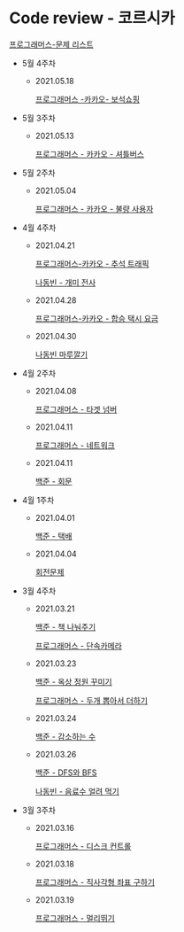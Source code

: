 # Code review - 코르시카

[프로그래머스-문제 리스트](Code%20review%20-%20%E1%84%8F%E1%85%A9%E1%84%85%E1%85%B3%E1%84%89%E1%85%B5%E1%84%8F%E1%85%A1%20fe36b140008e4fe4b89d208a44b63012/%E1%84%91%E1%85%B3%E1%84%85%E1%85%A9%E1%84%80%E1%85%B3%E1%84%85%E1%85%A2%E1%84%86%E1%85%A5%E1%84%89%E1%85%B3-%E1%84%86%E1%85%AE%E1%86%AB%E1%84%8C%E1%85%A6%20%E1%84%85%E1%85%B5%E1%84%89%E1%85%B3%E1%84%90%E1%85%B3%20bfe04071ac37475b9b3212cff361e03a.md)

- 5월 4주차
    - 2021.05.18

        [프로그래머스 -카카오- 보석쇼핑](Code%20review%20-%20%E1%84%8F%E1%85%A9%E1%84%85%E1%85%B3%E1%84%89%E1%85%B5%E1%84%8F%E1%85%A1%20fe36b140008e4fe4b89d208a44b63012/%E1%84%91%E1%85%B3%E1%84%85%E1%85%A9%E1%84%80%E1%85%B3%E1%84%85%E1%85%A2%E1%84%86%E1%85%A5%E1%84%89%E1%85%B3%20-%E1%84%8F%E1%85%A1%E1%84%8F%E1%85%A1%E1%84%8B%E1%85%A9-%20%E1%84%87%E1%85%A9%E1%84%89%E1%85%A5%E1%86%A8%E1%84%89%E1%85%AD%E1%84%91%E1%85%B5%E1%86%BC%20b5d29b6b2831425aa970bc6e0bb972ce.md)

- 5월 3주차
    - 2021.05.13

        [프로그래머스 - 카카오 - 셔틀버스](Code%20review%20-%20%E1%84%8F%E1%85%A9%E1%84%85%E1%85%B3%E1%84%89%E1%85%B5%E1%84%8F%E1%85%A1%20fe36b140008e4fe4b89d208a44b63012/%E1%84%91%E1%85%B3%E1%84%85%E1%85%A9%E1%84%80%E1%85%B3%E1%84%85%E1%85%A2%E1%84%86%E1%85%A5%E1%84%89%E1%85%B3%20-%20%E1%84%8F%E1%85%A1%E1%84%8F%E1%85%A1%E1%84%8B%E1%85%A9%20-%20%E1%84%89%E1%85%A7%E1%84%90%E1%85%B3%E1%86%AF%E1%84%87%E1%85%A5%E1%84%89%E1%85%B3%205f87d6f480f44e8caaea8249317e271a.md)

- 5월 2주차
    - 2021.05.04

        [프로그래머스 - 카카오 - 불량 사용자](Code%20review%20-%20%E1%84%8F%E1%85%A9%E1%84%85%E1%85%B3%E1%84%89%E1%85%B5%E1%84%8F%E1%85%A1%20fe36b140008e4fe4b89d208a44b63012/%E1%84%91%E1%85%B3%E1%84%85%E1%85%A9%E1%84%80%E1%85%B3%E1%84%85%E1%85%A2%E1%84%86%E1%85%A5%E1%84%89%E1%85%B3%20-%20%E1%84%8F%E1%85%A1%E1%84%8F%E1%85%A1%E1%84%8B%E1%85%A9%20-%20%E1%84%87%E1%85%AE%E1%86%AF%E1%84%85%E1%85%A3%E1%86%BC%20%E1%84%89%E1%85%A1%E1%84%8B%E1%85%AD%E1%86%BC%E1%84%8C%E1%85%A1%20f60e661867f941c29ab32342fd98703c.md)

- 4월 4주차
    - 2021.04.21

        [프로그래머스-카카오 - 추석 트래픽](Code%20review%20-%20%E1%84%8F%E1%85%A9%E1%84%85%E1%85%B3%E1%84%89%E1%85%B5%E1%84%8F%E1%85%A1%20fe36b140008e4fe4b89d208a44b63012/%E1%84%91%E1%85%B3%E1%84%85%E1%85%A9%E1%84%80%E1%85%B3%E1%84%85%E1%85%A2%E1%84%86%E1%85%A5%E1%84%89%E1%85%B3-%E1%84%8F%E1%85%A1%E1%84%8F%E1%85%A1%E1%84%8B%E1%85%A9%20-%20%E1%84%8E%E1%85%AE%E1%84%89%E1%85%A5%E1%86%A8%20%E1%84%90%E1%85%B3%E1%84%85%E1%85%A2%E1%84%91%E1%85%B5%E1%86%A8%20f564361d78274efbb6db9095927c8c06.md)

        [나동빈 - 개미 전사](Code%20review%20-%20%E1%84%8F%E1%85%A9%E1%84%85%E1%85%B3%E1%84%89%E1%85%B5%E1%84%8F%E1%85%A1%20fe36b140008e4fe4b89d208a44b63012/%E1%84%82%E1%85%A1%E1%84%83%E1%85%A9%E1%86%BC%E1%84%87%E1%85%B5%E1%86%AB%20-%20%E1%84%80%E1%85%A2%E1%84%86%E1%85%B5%20%E1%84%8C%E1%85%A5%E1%86%AB%E1%84%89%E1%85%A1%20d744fc8eddda42a2913a15f7a10514e0.md)

    - 2021.04.28

        [프로그래머스-카카오 - 합승 택시 요금](Code%20review%20-%20%E1%84%8F%E1%85%A9%E1%84%85%E1%85%B3%E1%84%89%E1%85%B5%E1%84%8F%E1%85%A1%20fe36b140008e4fe4b89d208a44b63012/%E1%84%91%E1%85%B3%E1%84%85%E1%85%A9%E1%84%80%E1%85%B3%E1%84%85%E1%85%A2%E1%84%86%E1%85%A5%E1%84%89%E1%85%B3-%E1%84%8F%E1%85%A1%E1%84%8F%E1%85%A1%E1%84%8B%E1%85%A9%20-%20%E1%84%92%E1%85%A1%E1%86%B8%E1%84%89%E1%85%B3%E1%86%BC%20%E1%84%90%E1%85%A2%E1%86%A8%E1%84%89%E1%85%B5%20%E1%84%8B%E1%85%AD%E1%84%80%E1%85%B3%E1%86%B7%20868e264307eb4c4eab9fbbf75824fccf.md)

    - 2021.04.30

        [나동빈 마루깔기](Code%20review%20-%20%E1%84%8F%E1%85%A9%E1%84%85%E1%85%B3%E1%84%89%E1%85%B5%E1%84%8F%E1%85%A1%20fe36b140008e4fe4b89d208a44b63012/%E1%84%82%E1%85%A1%E1%84%83%E1%85%A9%E1%86%BC%E1%84%87%E1%85%B5%E1%86%AB%20%E1%84%86%E1%85%A1%E1%84%85%E1%85%AE%E1%84%81%E1%85%A1%E1%86%AF%E1%84%80%E1%85%B5%2063fac05d521d450fba4c13de89b6b766.md)

- 4월 2주차
    - 2021.04.08

        [프로그래머스 - 타겟 넘버](Code%20review%20-%20%E1%84%8F%E1%85%A9%E1%84%85%E1%85%B3%E1%84%89%E1%85%B5%E1%84%8F%E1%85%A1%20fe36b140008e4fe4b89d208a44b63012/%E1%84%91%E1%85%B3%E1%84%85%E1%85%A9%E1%84%80%E1%85%B3%E1%84%85%E1%85%A2%E1%84%86%E1%85%A5%E1%84%89%E1%85%B3%20-%20%E1%84%90%E1%85%A1%E1%84%80%E1%85%A6%E1%86%BA%20%E1%84%82%E1%85%A5%E1%86%B7%E1%84%87%E1%85%A5%204a895522a6844eaebaeb77a08d4bfe72.md)

    - 2021.04.11

        [프로그래머스 - 네트워크](Code%20review%20-%20%E1%84%8F%E1%85%A9%E1%84%85%E1%85%B3%E1%84%89%E1%85%B5%E1%84%8F%E1%85%A1%20fe36b140008e4fe4b89d208a44b63012/%E1%84%91%E1%85%B3%E1%84%85%E1%85%A9%E1%84%80%E1%85%B3%E1%84%85%E1%85%A2%E1%84%86%E1%85%A5%E1%84%89%E1%85%B3%20-%20%E1%84%82%E1%85%A6%E1%84%90%E1%85%B3%E1%84%8B%E1%85%AF%E1%84%8F%E1%85%B3%203510fce639b94ee68f488ded1be80065.md)

    - 2021.04.11

        [백준 - 회문](Code%20review%20-%20%E1%84%8F%E1%85%A9%E1%84%85%E1%85%B3%E1%84%89%E1%85%B5%E1%84%8F%E1%85%A1%20fe36b140008e4fe4b89d208a44b63012/%E1%84%87%E1%85%A2%E1%86%A8%E1%84%8C%E1%85%AE%E1%86%AB%20-%20%E1%84%92%E1%85%AC%E1%84%86%E1%85%AE%E1%86%AB%206fe5852e9dc64a0a927bbe06a637befe.md)

- 4월 1주차
    - 2021.04.01

        [백준 - 택배](Code%20review%20-%20%E1%84%8F%E1%85%A9%E1%84%85%E1%85%B3%E1%84%89%E1%85%B5%E1%84%8F%E1%85%A1%20fe36b140008e4fe4b89d208a44b63012/%E1%84%87%E1%85%A2%E1%86%A8%E1%84%8C%E1%85%AE%E1%86%AB%20-%20%E1%84%90%E1%85%A2%E1%86%A8%E1%84%87%E1%85%A2%20aa8d76cb45564a4cbc95fd0c67698452.md)

    - 2021.04.04

        [회전문제](Code%20review%20-%20%E1%84%8F%E1%85%A9%E1%84%85%E1%85%B3%E1%84%89%E1%85%B5%E1%84%8F%E1%85%A1%20fe36b140008e4fe4b89d208a44b63012/%E1%84%92%E1%85%AC%E1%84%8C%E1%85%A5%E1%86%AB%E1%84%86%E1%85%AE%E1%86%AB%E1%84%8C%E1%85%A6%207fd643c1eb554a59be1e81c380ff7b71.md)

- 3월 4주차
    - 2021.03.21

        [백준 - 책 나눠주기](Code%20review%20-%20%E1%84%8F%E1%85%A9%E1%84%85%E1%85%B3%E1%84%89%E1%85%B5%E1%84%8F%E1%85%A1%20fe36b140008e4fe4b89d208a44b63012/%E1%84%87%E1%85%A2%E1%86%A8%E1%84%8C%E1%85%AE%E1%86%AB%20-%20%E1%84%8E%E1%85%A2%E1%86%A8%20%E1%84%82%E1%85%A1%E1%84%82%E1%85%AF%E1%84%8C%E1%85%AE%E1%84%80%E1%85%B5%20bf89e4ba059e444b9bd3c8768e6b2052.md)

        [프로그래머스 - 단속카메라](Code%20review%20-%20%E1%84%8F%E1%85%A9%E1%84%85%E1%85%B3%E1%84%89%E1%85%B5%E1%84%8F%E1%85%A1%20fe36b140008e4fe4b89d208a44b63012/%E1%84%91%E1%85%B3%E1%84%85%E1%85%A9%E1%84%80%E1%85%B3%E1%84%85%E1%85%A2%E1%84%86%E1%85%A5%E1%84%89%E1%85%B3%20-%20%E1%84%83%E1%85%A1%E1%86%AB%E1%84%89%E1%85%A9%E1%86%A8%E1%84%8F%E1%85%A1%E1%84%86%E1%85%A6%E1%84%85%E1%85%A1%206a5fde03828342a0ab0532fa5606440e.md)

    - 2021.03.23

        [백준 - 옥상 정원 꾸미기](Code%20review%20-%20%E1%84%8F%E1%85%A9%E1%84%85%E1%85%B3%E1%84%89%E1%85%B5%E1%84%8F%E1%85%A1%20fe36b140008e4fe4b89d208a44b63012/%E1%84%87%E1%85%A2%E1%86%A8%E1%84%8C%E1%85%AE%E1%86%AB%20-%20%E1%84%8B%E1%85%A9%E1%86%A8%E1%84%89%E1%85%A1%E1%86%BC%20%E1%84%8C%E1%85%A5%E1%86%BC%E1%84%8B%E1%85%AF%E1%86%AB%20%E1%84%81%E1%85%AE%E1%84%86%E1%85%B5%E1%84%80%E1%85%B5%20ed0dd4de4b92406e95e2cee7ef70dd90.md)

        [프로그래머스 - 두개 뽑아서 더하기](Code%20review%20-%20%E1%84%8F%E1%85%A9%E1%84%85%E1%85%B3%E1%84%89%E1%85%B5%E1%84%8F%E1%85%A1%20fe36b140008e4fe4b89d208a44b63012/%E1%84%91%E1%85%B3%E1%84%85%E1%85%A9%E1%84%80%E1%85%B3%E1%84%85%E1%85%A2%E1%84%86%E1%85%A5%E1%84%89%E1%85%B3%20-%20%E1%84%83%E1%85%AE%E1%84%80%E1%85%A2%20%E1%84%88%E1%85%A9%E1%86%B8%E1%84%8B%E1%85%A1%E1%84%89%E1%85%A5%20%E1%84%83%E1%85%A5%E1%84%92%E1%85%A1%E1%84%80%E1%85%B5%20be1ff9acf46041b1a65d5e598578127f.md)

    - 2021.03.24

        [백준 - 감소하는 수](Code%20review%20-%20%E1%84%8F%E1%85%A9%E1%84%85%E1%85%B3%E1%84%89%E1%85%B5%E1%84%8F%E1%85%A1%20fe36b140008e4fe4b89d208a44b63012/%E1%84%87%E1%85%A2%E1%86%A8%E1%84%8C%E1%85%AE%E1%86%AB%20-%20%E1%84%80%E1%85%A1%E1%86%B7%E1%84%89%E1%85%A9%E1%84%92%E1%85%A1%E1%84%82%E1%85%B3%E1%86%AB%20%E1%84%89%E1%85%AE%20f02d900854eb431389cb00fe8fb3971e.md)

    - 2021.03.26

        [백준 - DFS와 BFS](Code%20review%20-%20%E1%84%8F%E1%85%A9%E1%84%85%E1%85%B3%E1%84%89%E1%85%B5%E1%84%8F%E1%85%A1%20fe36b140008e4fe4b89d208a44b63012/%E1%84%87%E1%85%A2%E1%86%A8%E1%84%8C%E1%85%AE%E1%86%AB%20-%20DFS%E1%84%8B%E1%85%AA%20BFS%202235a3546368433eafe95750f0a9df36.md)

        [나동빈 - 음료수 얼려 먹기](Code%20review%20-%20%E1%84%8F%E1%85%A9%E1%84%85%E1%85%B3%E1%84%89%E1%85%B5%E1%84%8F%E1%85%A1%20fe36b140008e4fe4b89d208a44b63012/%E1%84%82%E1%85%A1%E1%84%83%E1%85%A9%E1%86%BC%E1%84%87%E1%85%B5%E1%86%AB%20-%20%E1%84%8B%E1%85%B3%E1%86%B7%E1%84%85%E1%85%AD%E1%84%89%E1%85%AE%20%E1%84%8B%E1%85%A5%E1%86%AF%E1%84%85%E1%85%A7%20%E1%84%86%E1%85%A5%E1%86%A8%E1%84%80%E1%85%B5%201625466b9040496cade2ffc65cb95f86.md)

- 3월 3주차
    - 2021.03.16

        [프로그래머스 - 디스크 컨트롤](Code%20review%20-%20%E1%84%8F%E1%85%A9%E1%84%85%E1%85%B3%E1%84%89%E1%85%B5%E1%84%8F%E1%85%A1%20fe36b140008e4fe4b89d208a44b63012/%E1%84%91%E1%85%B3%E1%84%85%E1%85%A9%E1%84%80%E1%85%B3%E1%84%85%E1%85%A2%E1%84%86%E1%85%A5%E1%84%89%E1%85%B3%20-%20%E1%84%83%E1%85%B5%E1%84%89%E1%85%B3%E1%84%8F%E1%85%B3%20%E1%84%8F%E1%85%A5%E1%86%AB%E1%84%90%E1%85%B3%E1%84%85%E1%85%A9%E1%86%AF%20dbb990147b9e4a87840678b5fea779ab.md)

    - 2021.03.18

        [프로그래머스 - 직사각형 좌표 구하기](Code%20review%20-%20%E1%84%8F%E1%85%A9%E1%84%85%E1%85%B3%E1%84%89%E1%85%B5%E1%84%8F%E1%85%A1%20fe36b140008e4fe4b89d208a44b63012/%E1%84%91%E1%85%B3%E1%84%85%E1%85%A9%E1%84%80%E1%85%B3%E1%84%85%E1%85%A2%E1%84%86%E1%85%A5%E1%84%89%E1%85%B3%20-%20%E1%84%8C%E1%85%B5%E1%86%A8%E1%84%89%E1%85%A1%E1%84%80%E1%85%A1%E1%86%A8%E1%84%92%E1%85%A7%E1%86%BC%20%E1%84%8C%E1%85%AA%E1%84%91%E1%85%AD%20%E1%84%80%E1%85%AE%E1%84%92%E1%85%A1%E1%84%80%E1%85%B5%205695cbb78f8a4575898aaa2c0f0bb72f.md)

    - 2021.03.19

        [프로그래머스 - 멀리뛰기](Code%20review%20-%20%E1%84%8F%E1%85%A9%E1%84%85%E1%85%B3%E1%84%89%E1%85%B5%E1%84%8F%E1%85%A1%20fe36b140008e4fe4b89d208a44b63012/%E1%84%91%E1%85%B3%E1%84%85%E1%85%A9%E1%84%80%E1%85%B3%E1%84%85%E1%85%A2%E1%84%86%E1%85%A5%E1%84%89%E1%85%B3%20-%20%E1%84%86%E1%85%A5%E1%86%AF%E1%84%85%E1%85%B5%E1%84%84%E1%85%B1%E1%84%80%E1%85%B5%20e30b3913c2e04f0e9cdf9a70ab4a840e.md)